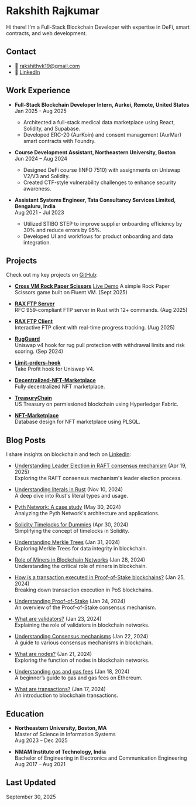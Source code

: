 # Rakshith Rajkumar

Hi there! I'm a Full-Stack Blockchain Developer with expertise in DeFi, smart contracts, and web development.

## Contact
- 📧 [rakshithvk19@gmail.com](mailto:rakshithvk19@gmail.com)
- 🔗 [LinkedIn](https://www.linkedin.com/in/rakshith-rajkumar/)

## Work Experience
- **Full-Stack Blockchain Developer Intern, Aurkei, Remote, United States**  
  Jan 2025 - Aug 2025  
  - Architected a full-stack medical data marketplace using React, Solidity, and Supabase.  
  - Developed ERC-20 (AurKoin) and consent management (AurMar) smart contracts with Foundry.  

- **Course Development Assistant, Northeastern University, Boston**  
  Jun 2024 – Aug 2024  
  - Designed DeFi course (INFO 7510) with assignments on Uniswap V2/V3 and Solidity.  
  - Created CTF-style vulnerability challenges to enhance security awareness.  

- **Assistant Systems Engineer, Tata Consultancy Services Limited, Bengaluru, India**  
  Aug 2021 - Jul 2023  
  - Utilized STIBO STEP to improve supplier onboarding efficiency by 30% and reduce errors by 95%.  
  - Developed UI and workflows for product onboarding and data integration.  

## Projects
Check out my key projects on [GitHub](https://github.com/rakshithvk19?tab=repositories):

- **[Cross VM Rock Paper Scissors](https://github.com/rakshithvk19/Cross-VM-Rock-Paper-Scissors)** [Live Demo](https://rakshithvk19.github.io/Cross-VM-Rock-Paper-Scissors/)
  A simple Rock Paper Scissors game built on Fluent VM. (Sept 2025)

- **[RAX FTP Server](https://github.com/rakshithvk19/rax-ftp-server)**  
  RFC 959-compliant FTP server in Rust with 12+ commands. (Aug 2025)

- **[RAX FTP Client](https://github.com/rakshithvk19/rax-ftp-client)**  
  Interactive FTP client with real-time progress tracking. (Aug 2025)
  
- **[RugGuard](https://github.com/0xPotatoofdoom/v4-hooks-template/tree/rugguard)**  
  Uniswap v4 hook for rug pull protection with withdrawal limits and risk scoring. (Sep 2024)

- **[Limit-orders-hook](https://github.com/rakshithvk19/Limit-orders-hook)**  
  Take Profit hook for Uniswap V4.  

- **[Decentralized-NFT-Marketplace](https://github.com/rakshithvk19/Decentralized-NFT-Marketplace)**  
  Fully decentralized NFT marketplace.  

- **[TreasuryChain](https://github.com/rakshithvk19/TreasuryChain)**  
  US Treasury on permissioned blockchain using Hyperledger Fabric.  

- **[NFT-Marketplace](https://github.com/rakshithvk19/NFT-Marketplace)**  
  Database design for NFT marketplace using PLSQL.  

## Blog Posts
I share insights on blockchain and tech on [LinkedIn](https://www.linkedin.com/in/rakshith-rajkumar/):

- [Understanding Leader Election in RAFT consensus mechanism](https://www.linkedin.com/posts/activity-7319498884857167872-uaKZ?utm_source=share&utm_medium=member_desktop&rcm=ACoAACxAe0UBRXwLeLjROl_CEhpWrR3iZvumhxo) (Apr 19, 2025)  
  Exploring the RAFT consensus mechanism's leader election process.

- [Understanding literals in Rust](https://www.linkedin.com/posts/activity-7261577128763179008-QAP4?utm_source=share&utm_medium=member_desktop&rcm=ACoAACxAe0UBRXwLeLjROl_CEhpWrR3iZvumhxo) (Nov 10, 2024)  
  A deep dive into Rust's literal types and usage.

- [Pyth Network: A case study](https://www.linkedin.com/posts/activity-7201974619761754112--O4X?utm_source=share&utm_medium=member_desktop&rcm=ACoAACxAe0UBRXwLeLjROl_CEhpWrR3iZvumhxo) (May 30, 2024)  
  Analyzing the Pyth Network's architecture and applications.

- [Solidity Timelocks for Dummies](https://www.linkedin.com/posts/activity-7191262560547930112-Nu6O?utm_source=share&utm_medium=member_desktop&rcm=ACoAACxAe0UBRXwLeLjROl_CEhpWrR3iZvumhxo) (Apr 30, 2024)  
  Simplifying the concept of timelocks in Solidity.

- [Understanding Merkle Trees](https://www.linkedin.com/posts/activity-7158655211429871617-PG4Y?utm_source=share&utm_medium=member_desktop&rcm=ACoAACxAe0UBRXwLeLjROl_CEhpWrR3iZvumhxo) (Jan 31, 2024)  
  Exploring Merkle Trees for data integrity in blockchain.

- [Role of Miners in Blockchain Networks](https://www.linkedin.com/posts/activity-7157568037200498689-ep5K?utm_source=share&utm_medium=member_desktop&rcm=ACoAACxAe0UBRXwLeLjROl_CEhpWrR3iZvumhxo) (Jan 28, 2024)  
  Understanding the critical role of miners in blockchain.

- [How is a transaction executed in Proof-of-Stake blockchains?](https://www.linkedin.com/posts/activity-7156494797858291712-jgoB?utm_source=share&utm_medium=member_desktop&rcm=ACoAACxAe0UBRXwLeLjROl_CEhpWrR3iZvumhxo) (Jan 25, 2024)  
  Breaking down transaction execution in PoS blockchains.

- [Understanding Proof-of-Stake](https://www.linkedin.com/posts/activity-7156118485088030720-HuEt?utm_source=share&utm_medium=member_desktop&rcm=ACoAACxAe0UBRXwLeLjROl_CEhpWrR3iZvumhxo) (Jan 24, 2024)  
  An overview of the Proof-of-Stake consensus mechanism.

- [What are validators?](https://www.linkedin.com/posts/activity-7155756097889341440-_RjA?utm_source=share&utm_medium=member_desktop&rcm=ACoAACxAe0UBRXwLeLjROl_CEhpWrR3iZvumhxo) (Jan 23, 2024)  
  Explaining the role of validators in blockchain networks.

- [Understanding Consensus mechanisms](https://www.linkedin.com/posts/activity-7155393709260369920-mz5F?utm_source=share&utm_medium=member_desktop&rcm=ACoAACxAe0UBRXwLeLjROl_CEhpWrR3iZvumhxo) (Jan 22, 2024)  
  A guide to various consensus mechanisms in blockchain.

- [What are nodes?](https://www.linkedin.com/pulse/what-nodes-rakshith-rajkumar-9erhe/?trackingId=n32abaU2SKOTNNk%2Fqh8n0w%3D%3D) (Jan 21, 2024)  
  Exploring the function of nodes in blockchain networks.

- [Understanding gas and gas fees](https://www.linkedin.com/pulse/understanding-gas-fees-rakshith-rajkumar-2vhfe/?trackingId=aBkELBCuR6WZ3gbwCxFNeg%3D%3D) (Jan 18, 2024)  
  A beginner’s guide to gas and gas fees on Ethereum.

- [What are transactions?](https://www.linkedin.com/pulse/what-transactions-rakshith-rajkumar-dijje/?trackingId=IEalcONGQrepmoBuMeMSrQ%3D%3D) (Jan 17, 2024)  
  An introduction to blockchain transactions.

## Education
- **Northeastern University, Boston, MA**  
  Master of Science in Information Systems  
  Aug 2023 – Dec 2025

- **NMAM Institute of Technology, India**  
  Bachelor of Engineering in Electronics and Communication Engineering  
  Aug 2017 – Aug 2021

## Last Updated
September 30, 2025

